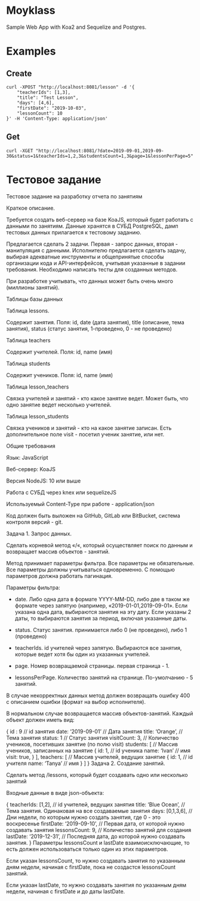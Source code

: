 # Moyklass

Sample Web App with Koa2 and Sequelize and Postgres.

# Examples
## Create
```
curl -XPOST "http://localhost:8081/lesson" -d '{
	"teacherIds": [1,3],
	"title": "Test Lesson",
	"days": [4,6],
	"firstDate": "2019-10-03",
	"lessonCount": 10
}' -H 'Content-Type: application/json'
```
## Get
```
curl -XGET "http://localhost:8081/?date=2019-09-01,2019-09-30&status=1&teacherIds=1,2,3&studentsCount=1,3&page=1&lessonPerPage=5"
```

# Тестовое задание
Тестовое задание на разработку отчета по
занятиям

Краткое описание.

Требуется создать веб-сервер на базе KoaJS, который будет работать с данными по
занятиям. Данные хранятся в СУБД PostgreSQL, дамп тестовых данных прилагается к
тестовому заданию.

Предлагается сделать 2 задачи. Первая - запрос данных, вторая - манипуляция с данными.
Исполнителю предлагается сделать задачу, выбирая адекватные инструменты и
общепринятые способы организации кода и API-интерфейсов, учитывая указанные в
задании требования. Необходимо написать тесты для созданных методов.

При разработке учитывать, что данных может быть очень много (миллионы занятий).

Таблицы базы данных

Таблица lessons.

Содержит занятия. Поля: id, date (дата занятия), title (описание, тема занятия), status (статус
занятия, 1-проведено, 0 - не проведено)

Таблица teachers

Содержит учителей. Поля: id, name (имя)

Таблица students

Содержит учеников. Поля: id, name (имя)

Таблица lesson_teachers

Связка учителей и занятий - кто какое занятие ведет. Может быть, что одно занятие ведет
несколько учителей.

Таблица lesson_students

Связка учеников и занятий - кто на какое занятие записан. Есть дополнительное поле visit -
посетил ученик занятие, или нет.

Общие требования

Язык: JavaScript

Веб-сервер: KoaJS

Версия NodeJS: 10 или выше

Работа с СУБД через knex или sequelizeJS

Используемый Content-Type при работе - application/json

Код должен быть выложен на GitHub, GitLab или BitBucket, система контроля версий - git.

Задача 1. Запрос данных.

Сделать корневой метод «/«, который осуществляет поиск по данным и возвращает массив
объектов - занятий.

Метод принимает параметры фильтра. Все параметры не обязательные. Все параметры
должны учитываться одновременно. С помощью параметров должна работать пагинация.

Параметры фильтра:
* date. Либо одна дата в формате YYYY-MM-DD, либо две в таком же формате через
запятую (например, «2019-01-01,2019-09-01». Если указана одна дата, выбираются
занятия на эту дату. Если указаны 2 даты, то выбираются занятия за период, включая
указанные даты.

* status. Статус занятия. принимается либо 0 (не проведено), либо 1 (проведено)

* teacherIds. id учителей через запятую. Выбираются все занятия, которые ведет хотя бы
один из указанных учителей.

* page. Номер возвращаемой страницы. первая страница - 1.

* lessonsPerPage. Количество занятий на странице. По-умолчанию - 5 занятий.

В случае некорректных данных метод должен возвращать ошибку 400 с описанием ошибки
(формат на выбор исполнителя).

В нормальном случае возвращается массив объектов-занятий. Каждый объект должен
иметь вид:

{
  id : 9 // id занятия
  date: ‘2019-09-01’ // Дата занятия
  title: ‘Orange’, // Тема занятия
  status: 1 // Статус занятия
  visitCount: 3, // Количество учеников, посетивших занятие (по полю visit)
  students: [ // Массив учеников, записанных на занятие
    { id: 1, // id ученика
    name: ‘Ivan’ // имя
    visit: true,
    }
  ],
  teachers: [ // Массив учителей, ведущих занятие
    { id: 1, // id учителя
    name: ‘Tanya’ // имя
    }
  ]
}
Задача 2. Создание занятий.

Сделать метод /lessons, который будет создавать одно или несколько занятий

Входные данные в виде json-объекта:

{
  teacherIds: [1,2], // id учителей, ведущих занятия
  title: ‘Blue Ocean’, // Тема занятия. Одинаковая на все создаваемые занятия
  days: [0,1,3,6], // Дни недели, по которым нужно создать занятия, где 0 - это
воскресенье
  firstDate: ‘2019-09-10’, // Первая дата, от которой нужно создавать занятия
  lessonsCount: 9, // Количество занятий для создания
  lastDate: ‘2019-12-31’, // Последняя дата, до которой нужно создавать занятия.
}
Параметры lessonsCount и lastDate взаимоисключающие, то есть должен использоваться
только один из этих параметров.

Если указан lessonsCount, то нужно создавать занятия по указанным дням недели,
начиная с firstDate, пока не создастся lessonsCount занятий.

Если указан lastDate, то нужно создавать занятия по указанным дням недели, начиная с
firstDate и до даты lastDate.
